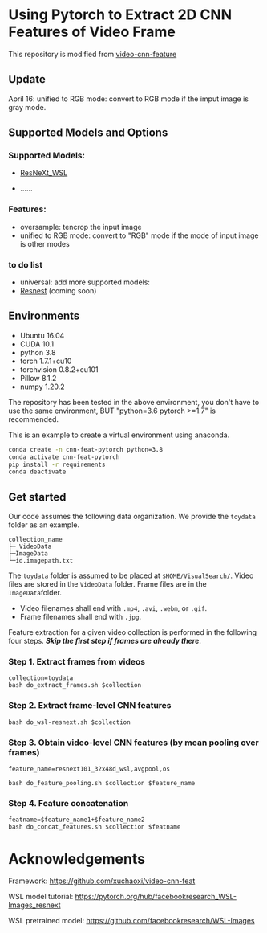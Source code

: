 # Using Pytorch to Extract 2D CNN Features of Video Frame
This repository is modified from [video-cnn-feature](https://github.com/xuchaoxi/video-cnn-feat)

## Update
April 16: unified to RGB mode: convert to RGB mode if the imput image is gray mode.

## Supported Models and Options
### Supported Models:
* [ResNeXt_WSL](https://github.com/facebookresearch/WSL-Images)

* ……

### Features:
 - oversample: tencrop the input image
 - unified to RGB mode: convert to "RGB" mode if the mode of input image is other modes

<!-- * oversample -->

### to do list
 - universal: add more supported models:
 -  [Resnest](https://github.com/zhanghang1989/ResNeSt) (coming soon)


## Environments
* Ubuntu 16.04
* CUDA 10.1
* python 3.8
* torch 1.7.1+cu10
* torchvision 0.8.2+cu101
* Pillow 8.1.2
* numpy 1.20.2

The repository has been tested in the above environment, you don't have to use the same environment, BUT "python=3.6 pytorch >=1.7" is recommended.

This is an example to create a virtual environment using anaconda.
```bash
conda create -n cnn-feat-pytorch python=3.8
conda activate cnn-feat-pytorch
pip install -r requirements 
conda deactivate
```



<!-- # Extracting CNN features from video frames by MXNet

The `video-cnn-feat` toolbox provides python code and scripts for extracting CNN features from video frames by pre-trained [MXNet](http://mxnet.incubator.apache.org/) models. We have used this toolbox for our [winning solution](https://www-nlpir.nist.gov/projects/tvpubs/tv18.papers/rucmm.pdf) at TRECVID 2018 ad-hoc video search (AVS) task and in our [W2VV++](https://dl.acm.org/citation.cfm?doid=3343031.3350906) paper.

## Requirements

### Environments

* Ubuntu 16.04
* CUDA 9.0
* python 2.7
* opencv-python
* mxnet-cu90 
* numpy

We used virtualenv to setup a deep learning workspace that supports MXNet. Run the following script to install the required packages.
```
virtualenv --system-site-packages ~/cnn_feat
source ~/cnn_feat/bin/activate
pip install -r requirements.txt
deactivate
``` -->

<!-- ### MXNet models

#### 1. ResNet-152 from the MXNet model zoo

```
# Download resnet-152 model pre-trained on imagenet-11k
./do_download_resnet152_11k.sh

# Download resnet-152 model pre-trained on imagenet-1k
./do_download_resnet152_1k.sh
```

#### 2. ResNeXt-101 from MediaMill, University of Amsterdam

Send a request to `xirong ATrucDOTeduDOTcn` for the model link. Please read the [ImageNet Shuffle](https://dl.acm.org/citation.cfm?id=2912036) paper for technical details. -->

## Get started

Our code assumes the following data organization. We provide the `toydata` folder as an example.
```
collection_name
├─ VideoData
├─ImageData
└─id.imagepath.txt
```
The `toydata` folder is assumed to be placed at `$HOME/VisualSearch/`. Video files are stored in the `VideoData` folder. Frame files are in the `ImageData`folder. 
+ Video filenames shall end with `.mp4`, `.avi`, `.webm`, or `.gif`.
+ Frame filenames shall end with `.jpg`.

Feature extraction for a given video collection is performed in the following four steps. ***Skip the first step if frames are already there***. 

### Step 1. Extract frames from videos 


```
collection=toydata
bash do_extract_frames.sh $collection
```

### Step 2. Extract frame-level CNN features

```
bash do_wsl-resnext.sh $collection
```

### Step 3. Obtain video-level CNN features (by mean pooling over frames)
```
feature_name=resnext101_32x48d_wsl,avgpool,os

bash do_feature_pooling.sh $collection $feature_name
```

### Step 4. Feature concatenation
```
featname=$feature_name1+$feature_name2
bash do_concat_features.sh $collection $featname
```


# Acknowledgements
Framework: https://github.com/xuchaoxi/video-cnn-feat

WSL model tutorial: https://pytorch.org/hub/facebookresearch_WSL-Images_resnext

WSL pretrained model: https://github.com/facebookresearch/WSL-Images


